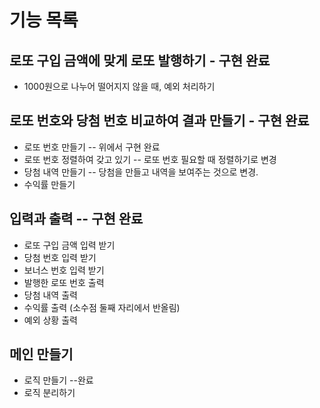 # 기능 목록

## 로또 구입 금액에 맞게 로또 발행하기 - 구현 완료

- 1000원으로 나누어 떨어지지 않을 때, 예외 처리하기

## 로또 번호와 당첨 번호 비교하여 결과 만들기 - 구현 완료

- 로또 번호 만들기 -- 위에서 구현 완료
- 로또 번호 정렬하여 갖고 있기 -- 로또 번호 필요할 때 정렬하기로 변경
- 당첨 내역 만들기 -- 당첨을 만들고 내역을 보여주는 것으로 변경.
- 수익률 만들기

## 입력과 출력 -- 구현 완료

- 로또 구입 금액 입력 받기
- 당첨 번호 입력 받기
- 보너스 번호 입력 받기
- 발행한 로또 번호 출력
- 당첨 내역 출력
- 수익률 출력 (소수점 둘째 자리에서 반올림)
- 예외 상황 출력

## 메인 만들기

- 로직 만들기 --완료
- 로직 분리하기
